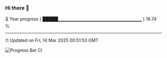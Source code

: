 ### Hi there 👋

⏳ Year progress { █████▁▁▁▁▁▁▁▁▁▁▁▁▁▁▁▁▁▁▁▁▁▁▁▁▁ } 19.74 %

---

⏰ Updated on Fri, 14 Mar 2025 00:51:53 GMT

![Progress Bar CI](https://github.com/Shyam-Makwana/GitHub-Actions-Demo/workflows/Progress%20Bar%20CI/badge.svg)
